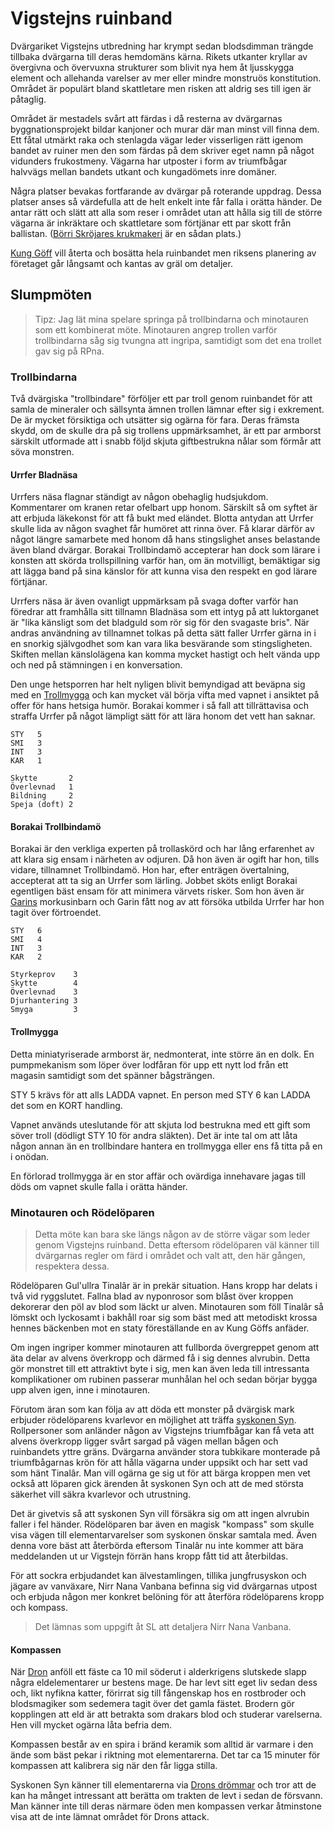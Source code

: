 <title>Vigstejns ruinband - Gravsådd</title>

# Vigstejns ruinband

Dvärgariket Vigstejns utbredning har krympt sedan blodsdimman trängde tillbaka dvärgarna till deras hemdomäns kärna. Rikets utkanter kryllar av övergivna och övervuxna strukturer som blivit nya hem åt ljusskygga element och allehanda varelser av mer eller mindre monstruös konstitution. Området är populärt bland skattletare men risken att aldrig ses till igen är påtaglig.

Området är mestadels svårt att färdas i då resterna av dvärgarnas byggnationsprojekt bildar kanjoner och murar där man minst vill finna dem. Ett fåtal utmärkt raka och stenlagda vägar leder visserligen rätt igenom bandet av ruiner men den som färdas på dem skriver eget namn på något vidunders frukostmeny. Vägarna har utposter i form av triumfbågar halvvägs mellan bandets utkant och kungadömets inre domäner.

Några platser bevakas fortfarande av dvärgar på roterande uppdrag. Dessa platser anses så värdefulla att de helt enkelt inte får falla i orätta händer. De antar rätt och slätt att alla som reser i området utan att hålla sig till de större vägarna är inkräktare och skattletare som förtjänar ett par skott från ballistan. ([Börri Skröjares krukmakeri](börri_skröjare.html) är en sådan plats.)

[Kung Göff](kung_göff.html) vill återta och bosätta hela ruinbandet men riksens planering av företaget går långsamt och kantas av gräl om detaljer.

## Slumpmöten

> Tipz: Jag lät mina spelare springa på trollbindarna och minotauren som ett kombinerat möte. Minotauren angrep trollen varför trollbindarna såg sig tvungna att ingripa, samtidigt som det ena trollet gav sig på RPna.

### Trollbindarna

Två dvärgiska "trollbindare" förföljer ett par troll genom ruinbandet för att samla de mineraler och sällsynta ämnen trollen lämnar efter sig i exkrement. De är mycket försiktiga och utsätter sig ogärna för fara. Deras främsta skydd, om de skulle dra på sig trollens uppmärksamhet, är ett par armborst särskilt utformade att i snabb följd skjuta giftbestrukna nålar som förmår att söva monstren.

#### Urrfer Bladnäsa

Urrfers näsa flagnar ständigt av någon obehaglig hudsjukdom. Kommentarer om kranen retar ofelbart upp honom. Särskilt så om syftet är att erbjuda läkekonst för att få bukt med eländet. Blotta antydan att Urrfer skulle lida av någon svaghet får humöret att rinna över. Få klarar därför av något längre samarbete med honom då hans stingslighet anses belastande även bland dvärgar. Borakai Trollbindamö accepterar han dock som lärare i konsten att skörda trollspillning varför han, om än motvilligt, bemäktigar sig att lägga band på sina känslor för att kunna visa den respekt en god lärare förtjänar.

Urrfers näsa är även ovanligt uppmärksam på svaga dofter varför han föredrar att framhålla sitt tillnamn Bladnäsa som ett intyg på att luktorganet är "lika känsligt som det bladguld som rör sig för den svagaste bris". När andras användning av tillnamnet tolkas på detta sätt faller Urrfer gärna in i en snorkig självgodhet som kan vara lika besvärande som stingsligheten. Skiften mellan känslolägena kan komma mycket hastigt och helt vända upp och ned på stämningen i en konversation.

Den unge hetsporren har helt nyligen blivit bemyndigad att beväpna sig med en [Trollmygga](#trollmygga) och kan mycket väl börja vifta med vapnet i ansiktet på offer för hans hetsiga humör. Borakai kommer i så fall att tillrättavisa och straffa Urrfer på något lämpligt sätt för att lära honom det vett han saknar.

```
STY   5
SMI   3
INT   3
KAR   1

Skytte       2
Överlevnad   1
Bildning     2
Speja (doft) 2
```

#### Borakai Trollbindamö

Borakai är den verkliga experten på trollaskörd och har lång erfarenhet av att klara sig ensam i närheten av odjuren. Då hon även är ogift har hon, tills vidare, tillnamnet Trollbindamö. Hon har, efter enträgen övertalning, accepterat att ta sig an Urrfer som lärling. Jobbet sköts enligt Borakai egentligen bäst ensam för att minimera värvets risker. Som hon även är [Garins](kung_göff.html#garin-raffir) morkusinbarn och Garin fått nog av att försöka utbilda Urrfer har hon tagit över förtroendet.

```
STY   6
SMI   4
INT   3
KAR   2

Styrkeprov    3
Skytte        4
Överlevnad    3
Djurhantering 3
Smyga         3
```

#### Trollmygga

Detta miniatyriserade armborst är, nedmonterat, inte större än en dolk. En pumpmekanism som löper över lodfåran för upp ett nytt lod från ett magasin samtidigt som det spänner bågsträngen. 

STY 5 krävs för att alls LADDA vapnet. En person med STY 6 kan LADDA det som en KORT handling.

Vapnet används uteslutande för att skjuta lod bestrukna med ett gift som söver troll (dödligt STY 10 för andra släkten). Det är inte tal om att låta någon annan än en trollbindare hantera en trollmygga eller ens få titta på en i onödan.

En förlorad trollmygga är en stor affär och ovärdiga innehavare jagas till döds om vapnet skulle falla i orätta händer.

### Minotauren och Rödelöparen

> Detta möte kan bara ske längs någon av de större vägar som leder genom Vigstejns ruinband. Detta eftersom rödelöparen väl känner till dvärgarnas regler om färd i området och valt att, den här gången, respektera dessa.

Rödelöparen Gul'ullra Tinalâr är in prekär situation. Hans kropp har delats i två vid ryggslutet. Fallna blad av nyponrosor som blåst över kroppen dekorerar den pöl av blod som läckt ur alven. Minotauren som föll Tinalâr så lömskt och lyckosamt i bakhåll roar sig som bäst med att metodiskt krossa hennes bäckenben mot en staty föreställande en av Kung Göffs anfäder.

Om ingen ingriper kommer minotauren att fullborda övergreppet genom att äta delar av alvens överkropp och därmed få i sig dennes alvrubin. Detta gör monstret till ett attraktivt byte i sig, men kan även leda till intressanta komplikationer om rubinen passerar munhålan hel och sedan börjar bygga upp alven igen, inne i minotauren.

Förutom äran som kan följa av att döda ett monster på dvärgisk mark erbjuder rödelöparens kvarlevor en möjlighet att träffa [syskonen Syn](syskonen_syn.html). Rollpersoner som anländer någon av Vigstejns triumfbågar kan få veta att alvens överkropp ligger svårt sargad på vägen mellan bågen och ruinbandets yttre gräns. Dvärgarna använder stora tubkikare monterade på triumfbågarnas krön för att hålla vägarna under uppsikt och har sett vad som hänt Tinalâr. Man vill ogärna ge sig ut för att bärga kroppen men vet också att löparen gick ärenden åt syskonen Syn och att de med största säkerhet vill säkra kvarlevor och utrustning.

Det är givetvis så att syskonen Syn vill försäkra sig om att ingen alvrubin faller i fel händer. Rödelöparen bar även en magisk "kompass" som skulle visa vägen till elementarvarelser som syskonen önskar samtala med. Även denna vore bäst att återbörda eftersom Tinalâr nu inte kommer att bära meddelanden ut ur Vigstejn förrän hans kropp fått tid att återbildas.

För att sockra erbjudandet kan älvestamlingen, tillika jungfrusyskon och jägare av vanväxare, Nirr Nana Vanbana befinna sig vid dvärgarnas utpost och erbjuda någon mer konkret belöning för att återföra rödelöparens kropp och kompass.

> Det lämnas som uppgift åt SL att detaljera Nirr Nana Vanbana.

#### Kompassen

När [Dron](ässjapott.html#dron-eldslukaren) anföll ett fäste ca 10 mil söderut i alderkrigens slutskede slapp några eldelementarer ur bestens mage. De har levt sitt eget liv sedan dess och, likt nyfikna katter, förirrat sig till fångenskap hos en rostbroder och blodsmagiker som sedemera tagit över det gamla fästet. Brodern gör kopplingen att eld är att betrakta som drakars blod och studerar varelserna. Hen vill mycket ogärna låta befria dem.

Kompassen består av en spira i bränd keramik som alltid är varmare i den ände som bäst pekar i riktning mot elementarerna. Det tar ca 15 minuter för kompassen att kalibrera sig när den får ligga stilla.

Syskonen Syn känner till elementarerna via [Drons drömmar](syskonen_syn.html#dron) och tror att de kan ha månget intressant att berätta om trakten de levt i sedan de försvann. Man känner inte till deras närmare öden men kompassen verkar åtminstone visa att de inte lämnat området för Drons attack.